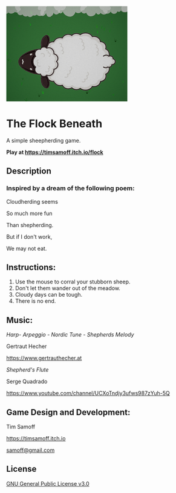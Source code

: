 <img  src="https://github.com/timsamoff/The-Flock-Beneath/blob/main/itch/TFB_Cover.png?raw=true" width="320px" alt="The Flock Beneath">

# The Flock Beneath
A simple sheepherding game.

**Play at https://timsamoff.itch.io/flock**
## Description
### Inspired by a dream of the following poem:
Cloudherding seems

So much more fun

Than shepherding.

But if I don't work,

We may not eat.
## Instructions:
1. Use the mouse to corral your stubborn sheep.
2. Don't let them wander out of the meadow.
3. Cloudy days can be tough.
4. There is no end.
## Music:
_Harp- Arpeggio - Nordic Tune - Shepherds Melody_

Gertraut Hecher

https://www.gertrauthecher.at

_Shepherd's Flute_

Serge Quadrado

https://www.youtube.com/channel/UCXoTndjy3ufws987zYuh-5Q

## Game Design and Development:
Tim Samoff

https://timsamoff.itch.io

samoff@gmail.com
## License
[GNU General Public License v3.0](https://www.gnu.org/licenses/gpl-3.0.en.html)
